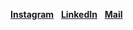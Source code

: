 <a href="https://www.instagram.com/ahwatnow"><b>Instagram</b></a> &nbsp;
<a href="https://www.linkedin.com/in/jiwoong-sohn-a36a641a5/"><b>LinkedIn</b></a> &nbsp;
<a href="mailto:jw_sohn@korea.ac.kr"><b>Mail</b></a> &nbsp;

